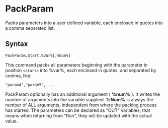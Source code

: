 # PackParam #

Packs parameters into a user defined variable, each enclosed in quotes into a comma separated list.

## Syntax ##
```
PackParam,Start,%Var%[,%Num%]
```
This command packs all parameters beginning with the parameter in position `<start>` into %var%, each enclosed in quotes, and separated by comma, like:
```
"param4","param5",...
```

PackParam optionally has an additional argument ( **%num%** ). It writes the number of arguments into the variable supplied. **%Num%** is always the number of ALL arguments, independent from where the packing process has started. The parameters can be declared as "OUT" variables, that means when returning from "Run", they will be updated with the actual value.
